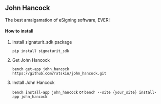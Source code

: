 ## John Hancock

The best amalgamation of eSigning software, EVER!

#### How to install


1) Install signaturit_sdk package

	 ```pip install signaturit_sdk```

2) Get John Hancock

	```bench get-app john_hancock https://github.com/ratskin/john_hancock.git```

3) Install John Hancock

	```bench install-app john_hancock```
	or
	```bench --site {your_site} install-app john_hancock```
